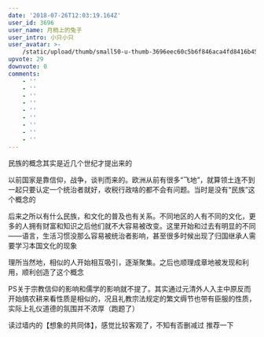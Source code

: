 ```yaml
---
date: '2018-07-26T12:03:19.164Z'
user_id: 3696
user_name: 月梢上的兔子
user_intro: 小只小只
user_avatar: >-
    /static/upload/thumb/small50-u-thumb-3696eec60c5b6f846aca4fd8416b452a0fa1afcb3850.png
upvote: 29
downvote: 0
comments:
    - ''
    - ''
    - ''
    - ''
    - ''
    - ''
    - ''
    - ''
    - ''
---
```


民族的概念其实是近几个世纪才提出来的

以前国家是靠信仰，战争，谈判而来的。欧洲从前有很多“飞地”，就算领土连不到一起只要认定一个统治者就好，收税行政啥的都不会有问题。当时是没有“民族”这个概念的

后来之所以有什么民族，和文化的普及也有关系。不同地区的人有不同的文化，更多的人拥有财富和知识之后他们就不大容易被改变。这里开始和过去有明显的不同——语言，生活习惯没那么容易被统治者影响，甚至很多时候出现了归国继承人需要学习本国文化的现象

理所当然地，相似的人开始相互吸引，逐渐聚集。之后也顺理成章地被发现和利用，顺利创造了这个概念

PS关于宗教信仰的影响和儒学的影响就不提了。其实通过元清外人入主中原反而开始搞农耕来看性质是相似的，况且礼教宗法规定的繁文缛节也带有臣服的性质，实际上礼仪道德的氛围并不浓厚（跑题了）

读过墙内的【想象的共同体】，感觉比较客观了，不知有否删减过 推荐一下
